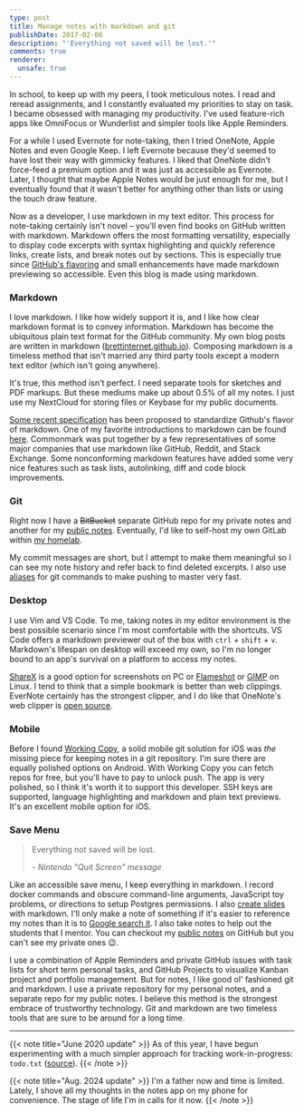```yaml
---
type: post
title: Manage notes with markdown and git
publishDate: 2017-02-06
description: "'Everything not saved will be lost.'"
comments: true
renderer:
  unsafe: true
---
```


In school, to keep up with my peers, I took meticulous notes. I read and reread
assignments, and I constantly evaluated my priorities to stay on task. I became
obsessed with managing my productivity. I've used feature-rich apps like
OmniFocus or Wunderlist and simpler tools like Apple Reminders.

For a while I used Evernote for note-taking, then I tried OneNote, Apple Notes
and even Google Keep. I left Evernote because they'd seemed to have lost their
way with gimmicky features. I liked that OneNote didn't force-feed a premium
option and it was just as accessible as Evernote. Later, I thought that maybe
Apple Notes would be just enough for me, but I eventually found that it wasn't
better for anything other than lists or using the touch draw feature.

Now as a developer, I use markdown in my text editor. This process for
note-taking certainly isn't novel – you'll even find books on GitHub written
with markdown. Markdown offers the most formatting versatility, especially to
display code excerpts with syntax highlighting and quickly reference links,
create lists, and break notes out by sections. This is especially true since
[GitHub's flavoring](https://github.github.com/gfm/) and small enhancements have
made markdown previewing so accessible. Even this blog is made using markdown.

### Markdown

I love markdown. I like how widely support it is, and I like how clear markdown
format is to convey information. Markdown has become the ubiquitous plain text
format for the GitHub community. My own blog posts are written in markdown
([brettinternet.github.io](https://github.com/brettinternet/brettinternet.github.io/)).
Composing markdown is a timeless method that isn't married any third party tools
except a modern text editor (which isn't going anywhere).

It's true, this method isn't perfect. I need separate tools for sketches and PDF
markups. But these mediums make up about 0.5% of all my notes. I just use my
NextCloud for storing files or Keybase for my public documents.

[Some recent specification](https://githubengineering.com/a-formal-spec-for-github-markdown/)
has been proposed to standardize Github's flavor of markdown. One of my favorite
introductions to markdown can be found [here](http://commonmark.org/).
Commonmark was put together by a few representatives of some major companies
that use markdown like GitHub, Reddit, and Stack Exchange. Some nonconforming
markdown features have added some very nice features such as task lists,
autolinking, diff and code block improvements.

### Git

Right now I have a ~~BitBucket~~ separate GitHub repo for my private notes and
another for my [public notes](https://github.com/brettinternet/public-notes).
Eventually, I'd like to self-host my own GitLab within
[my homelab](https://github.com/brettinternet/homelab).

My commit messages are short, but I attempt to make them meaningful so I can see
my note history and refer back to find deleted excerpts. I also use
[aliases](https://github.com/brettinternet/dotfiles/blob/master/.aliases) for
git commands to make pushing to master very fast.

### Desktop

I use Vim and VS Code. To me, taking notes in my editor environment is the best
possible scenario since I'm most comfortable with the shortcuts. VS Code offers
a markdown previewer out of the box with `ctrl` + `shift` + `v`. Markdown's
lifespan on desktop will exceed my own, so I'm no longer bound to an app's
survival on a platform to access my notes.

[ShareX](https://github.com/ShareX/ShareX) is a good option for screenshots on
PC or [Flameshot](https://wiki.archlinux.org/index.php/Flameshot) or
[GIMP](https://www.gimp.org/downloads/) on Linux. I tend to think that a simple
bookmark is better than web clippings. EverNote certainly has the strongest
clipper, and I do like that OneNote's web clipper is
[open source](https://blogs.msdn.microsoft.com/onenotedev/2016/08/31/the-web-clipper-goes-open-source/).

### Mobile

Before I found [Working Copy](https://workingcopyapp.com/), a solid mobile git
solution for iOS was _the_ missing piece for keeping notes in a git repository.
I'm sure there are equally polished options on Android. With Working Copy you
can fetch repos for free, but you'll have to pay to unlock push. The app is very
polished, so I think it's worth it to support this developer. SSH keys are
supported, language highlighting and markdown and plain text previews. It's an
excellent mobile option for iOS.

### Save Menu

> Everything not saved will be lost.
>
> \- _Nintendo "Quit Screen" message_

Like an accessible save menu, I keep everything in markdown. I record docker
commands and obscure command-line arguments, JavaScript toy problems, or
directions to setup Postgres permissions. I also
[create slides](https://github.com/brettinternet/hugo-slides) with markdown.
I'll only make a note of something if it's easier to reference my notes than it
is to [Google search it](/blog/becoming-a-professional-googler). I also take
notes to help out the students that I mentor. You can checkout my
[public notes](https://github.com/brettinternet/public-notes) on GitHub but you
can't see my private ones 😉.

I use a combination of Apple Reminders and private GitHub issues with task lists
for short term personal tasks, and GitHub Projects to visualize Kanban project
and portfolio management. But for notes, I like good ol' fashioned git and
markdown. I use a private repository for my personal notes, and a separate repo
for my public notes. I believe this method is the strongest embrace of
trustworthy technology. Git and markdown are two timeless tools that are sure to
be around for a long time.

---

{{< note title="June 2020 update" >}}
As of this year, I have begun experimenting with a much
simpler approach for tracking work-in-progress: `todo.txt` ([source](https://news.ycombinator.com/item?id=39432876)).
{{< /note >}}

{{< note title="Aug. 2024 update" >}}
I'm a father now and time is limited. Lately, I shove all
my thoughts in the notes app on my phone for convenience. The stage of life I'm
in calls for it now.
{{< /note >}}
